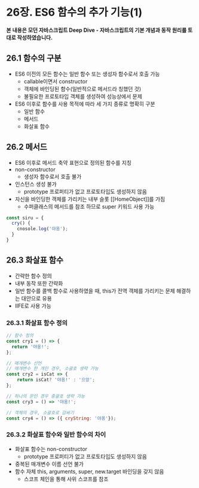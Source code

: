 # 26장. ES6 함수의 추가 기능(1)

**본 내용은 모던 자바스크립트 Deep Dive - 자바스크립트의 기본 개념과 동작 원리를 토대로 작성하였습니다.**

## 26.1 함수의 구분

* ES6 이전의 모든 함수는 일반 함수 또는 생성자 함수로서 호출 가능
  * callable이면서 constructor
  * 객체에 바인딩된 함수(일반적으로 메서드라 칭했던 것)
  * 불필요한 프로토타입 객체를 생성하여 성능상에서 문제
* ES6 이후로 함수를 사용 목적에 따라 세 가지 종류로 명확히 구분
  * 일반 함수
  * 메서드
  * 화살표 함수



## 26.2 메서드

* ES6 이후로 메서드 축약 표현으로 정의된 함수를 지칭
* non-constructor
  * 생성자 함수로서 호출 불가
* 인스턴스 생성 불가
  * prototype 프로퍼티가 없고 프로토타입도 생성하지 않음
* 자신을 바인딩한 객체를 가리키는 내부 슬롯 [[HomeObject]]를 가짐
  * 수퍼클래스의 메서드를 참조 하므로 super 키워드 사용 가능

```JavaScript
const siru = {
  cry() {
    cnosole.log('야옹');
  }
}
```



## 26.3 화살표 함수

* 간략한 함수 정의
* 내부 동작 또한 간략화
* 일반 함수를 콜백 함수로 사용하였을 때, this가 전역 객체를 가리키는 문제 해결하는 대안으로 유용
* IIFE로 사용 가능



### 26.3.1 화살표 함수 정의

```JavaScript
// 함수 정의
const cry1 = () => {
  return '야옹!';
};

// 매개변수 선언
// 매개변수 한 개인 경우, 소괄호 생략 가능
const cry2 = isCat => {
	return isCat? '야옹!' : '으앙';
};

// 하나의 문인 경우 중괄호 생략 가능
const cry3 = () => '야옹!';

// 객체의 경우, 소괄호로 감싸기
const cry4 = () => ({ cryString: '야옹'});
```



### 26.3.2 화살표 함수와 일반 함수의 차이

* 화살표 함수는 non-constructor
  * prototype 프로퍼티가 없고 프로토타입도 생성하지 않음
* 중복된 매개변수 이름 선언 불가
* 함수 자체 this, arguments, super, new.target 바인딩을 갖지 않음
  * 스코프 체인을 통해 사위 스코프를 참조
